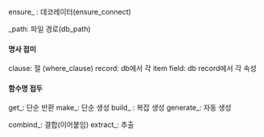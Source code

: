 ensure_ : 데코레이터(ensure_connect)



_path: 파일 경로(db_path)



#### 명사 접미
clause: 절 (where_clause)
record: db에서 각 item
field: db record에서 각 속성

#### 함수명 접두

get_: 단순 반환
make_: 단순 생성
build_ : 복잡 생성
generate_: 자동 생성

combind_: 결합(이어붙임)
extract_: 추출